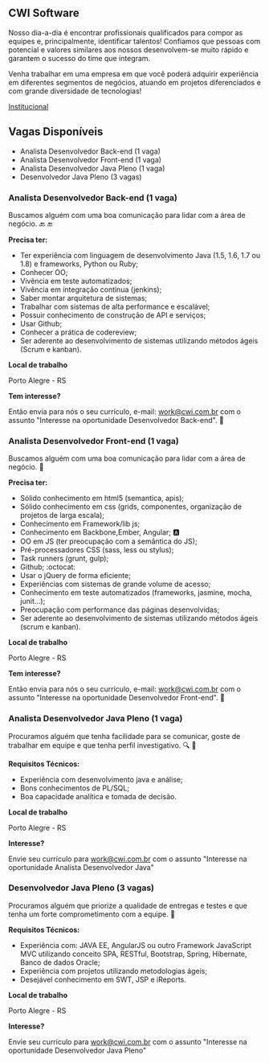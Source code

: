 
## CWI Software


Nosso dia-a-dia é encontrar profissionais qualificados para compor as equipes e, principalmente, identificar talentos! Confiamos que pessoas com potencial e valores similares aos nossos desenvolvem-se muito rápido e garantem o sucesso do time que integram.  

Venha trabalhar em uma empresa em que você poderá adquirir experiência em diferentes segmentos de negócios, atuando em projetos diferenciados e com grande diversidade de tecnologias!

[Institucional](http://www.cwi.com.br)

## Vagas Disponíveis

* Analista Desenvolvedor Back-end (1 vaga)
* Analista Desenvolvedor Front-end (1 vaga)
* Analista Desenvolvedor Java Pleno (1 vaga)
* Desenvolvedor Java Pleno (3 vagas)

### Analista Desenvolvedor Back-end (1 vaga)

Buscamos alguém com uma boa comunicação para lidar com a área de negócio. :back: :end:

**Precisa ter:**

* Ter experiência com linguagem de desenvolvimento Java (1.5, 1.6, 1.7 ou 1.8) e frameworks, Python ou Ruby;
* Conhecer OO;
* Vivência em teste automatizados;
* Vivência em integração continua (jenkins);
* Saber montar arquitetura de sistemas;
* Trabalhar com sistemas de alta performance e escalável;
* Possuir conhecimento de construção de API e serviços;
* Usar Github;
* Conhecer a prática de codereview;
* Ser aderente ao desenvolvimento de sistemas utilizando métodos ágeis (Scrum e kanban).

**Local de trabalho**

Porto Alegre - RS

**Tem interesse?**

Então envia para nós o seu currículo, e-mail: [work@cwi.com.br](mailto:work@cwi.com.br) com o assunto "Interesse na oportunidade Desenvolvedor Back-end". :e-mail:


### Analista Desenvolvedor Front-end (1 vaga) 

Buscamos alguém com uma boa comunicação para lidar com a área de negócio. :speech_balloon:

**Precisa ter:**

- Sólido conhecimento em html5 (semantica, apis);
- Sólido conhecimento em css (grids, componentes, organização de projetos de larga escala);
- Conhecimento em Framework/lib js;
- Conhecimento em Backbone,Ember, Angular; :a:
- OO em JS (ter preocupação com a semântica do JS);
- Pré-processadores CSS (sass, less ou stylus);
- Task runners (grunt, gulp);
- Github; :octocat:
- Usar o jQuery de forma eficiente;
- Experiências com sistemas de grande volume de acesso;
- Conhecimento em teste automatizados (frameworks, jasmine, mocha, junit...); 
- Preocupação com performance das páginas desenvolvidas;
- Ser aderente ao desenvolvimento de sistemas utilizando métodos ágeis (scrum e kanban).

**Local de trabalho**

Porto Alegre - RS

**Tem interesse?**

Então envia para nós o seu currículo, e-mail: [work@cwi.com.br](mailto:work@cwi.com.br) com o assunto "Interesse na oportunidade Desenvolvedor Front-end". :e-mail:


### Analista Desenvolvedor Java Pleno (1 vaga)

Procuramos alguém que tenha facilidade para se comunicar, goste de trabalhar em equipe e que tenha perfil investigativo. :mag: :eyes:

**Requisitos Técnicos:**

 * Experiência com desenvolvimento java e análise;
 * Bons conhecimentos de PL/SQL;
 * Boa capacidade analítica e tomada de decisão.


**Local de trabalho**

Porto Alegre - RS

**Interesse?**

Envie seu currículo para [work@cwi.com.br](mailto:work@cwi.com.br) com o assunto "Interesse na oportunidade Analista Desenvolvedor Java"


### Desenvolvedor Java Pleno (3 vagas)

Procuramos alguém que priorize a qualidade de entregas e testes e que tenha um forte comprometimento com a equipe. :muscle:

**Requisitos Técnicos:**

 * Experiência com: JAVA EE, AngularJS ou outro Framework JavaScript MVC utilizando conceito SPA, RESTful, Bootstrap, Spring, Hibernate, Banco de dados Oracle;
* Experiência com projetos utilizando metodologias ágeis;
* Desejável conhecimento em SWT, JSP e iReports.


**Local de trabalho**

Porto Alegre - RS

**Interesse?**

Envie seu currículo para [work@cwi.com.br](mailto:work@cwi.com.br) com o assunto "Interesse na oportunidade Desenvolvedor Java Pleno"

